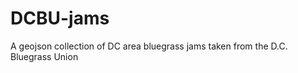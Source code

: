 DCBU-jams
=========

A geojson collection of DC area bluegrass jams taken from the D.C. Bluegrass Union

